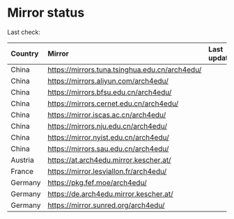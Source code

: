 <script src="./time.js"></script>
# Mirror status
Last check: <script type="text/javascript">localize(1726231204.3250387);</script>

|Country|Mirror|Last update|
|:------|:-----|:----------|
|China|https://mirrors.tuna.tsinghua.edu.cn/arch4edu/|<script type="text/javascript">localize(1726209915);</script>|
|China|https://mirrors.aliyun.com/arch4edu/|<script type="text/javascript">localize(1726209915);</script>|
|China|https://mirrors.bfsu.edu.cn/arch4edu/|<script type="text/javascript">localize(1726166595);</script>|
|China|https://mirrors.cernet.edu.cn/arch4edu/|<script type="text/javascript">localize(1726209915);</script>|
|China|https://mirror.iscas.ac.cn/arch4edu/|<script type="text/javascript">localize(1726209915);</script>|
|China|https://mirrors.nju.edu.cn/arch4edu/|<script type="text/javascript">localize(1726123402);</script>|
|China|https://mirror.nyist.edu.cn/arch4edu/|<script type="text/javascript">localize(1726166595);</script>|
|China|https://mirrors.sau.edu.cn/arch4edu/|<script type="text/javascript">localize(1726209915);</script>|
|Austria|https://at.arch4edu.mirror.kescher.at/|<script type="text/javascript">localize(1726209915);</script>|
|France|https://mirror.lesviallon.fr/arch4edu/|<script type="text/javascript">localize(1726166595);</script>|
|Germany|https://pkg.fef.moe/arch4edu/|<script type="text/javascript">localize(1726209915);</script>|
|Germany|https://de.arch4edu.mirror.kescher.at/|<script type="text/javascript">localize(1726209915);</script>|
|Germany|https://mirror.sunred.org/arch4edu/|<script type="text/javascript">localize(1726209915);</script>|

<script src="./tablefilter/tablefilter.js"></script>
<script src="./table.js"></script>